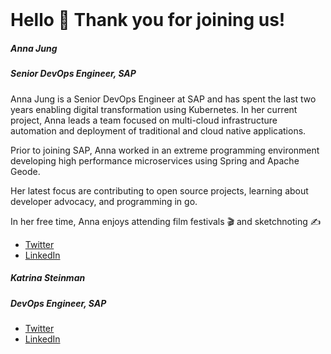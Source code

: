 <br />

# Hello 👋 Thank you for joining us! 

##### Anna Jung
##### Senior DevOps Engineer, SAP

Anna Jung is a Senior DevOps Engineer at SAP and has spent the last two years enabling
 digital transformation using Kubernetes. In her current project, Anna leads a team 
 focused on multi-cloud infrastructure automation and deployment of traditional and 
 cloud native applications.
 
 Prior to joining SAP, Anna worked in an extreme programming environment developing high 
 performance microservices using Spring and Apache Geode.

 Her latest focus are contributing to open source projects, learning about developer advocacy, 
 and programming in go.
 
 In her free time, Anna enjoys attending film festivals 🎬 and sketchnoting ✍️

- [Twitter](https://twitter.com/antheajung)
- [LinkedIn](https://www.linkedin.com/in/antheajung)


##### Katrina Steinman
##### DevOps Engineer, SAP


- [Twitter]()
- [LinkedIn]()